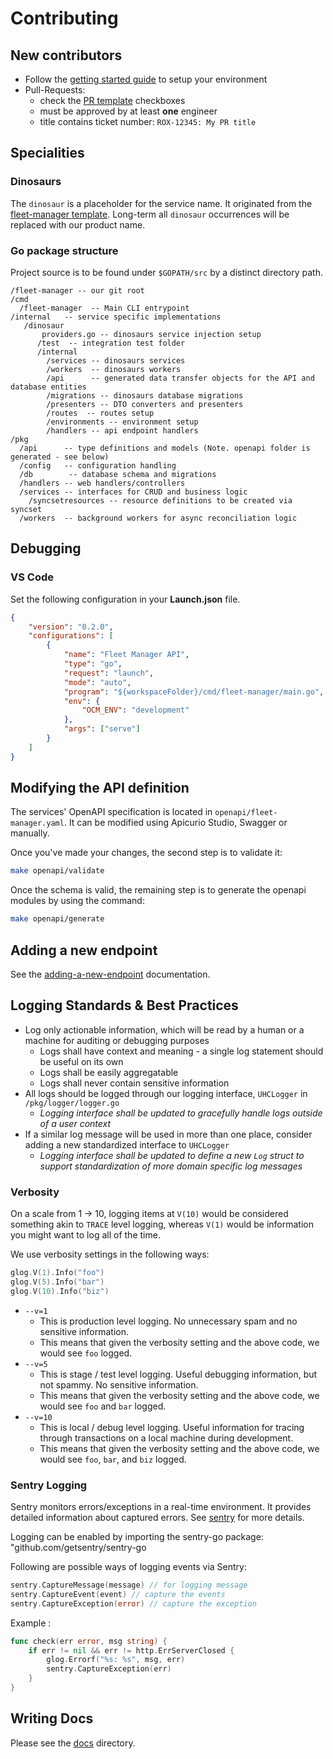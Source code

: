 # Contributing

## New contributors

 - Follow the [getting started guide](https://github.com/stackrox/acs-fleet-manager#getting-started) to setup your environment
 - Pull-Requests:
   - check the [PR template](https://github.com/stackrox/acs-fleet-manager/blob/main/.github/pull_request_template.md) checkboxes
   - must be approved by at least **one** engineer
   - title contains ticket number: `ROX-12345: My PR title`

## Specialities

### Dinosaurs

The `dinosaur` is a placeholder for the service name. It originated from the [fleet-manager template](https://github.com/bf2fc6cc711aee1a0c2a/ffm-fleet-manager-go-template).
Long-term all `dinosaur` occurrences will be replaced with our product name.

### Go package structure

Project source is to be found under `$GOPATH/src` by a distinct directory path.
```plain
/fleet-manager -- our git root
/cmd
  /fleet-manager  -- Main CLI entrypoint
/internal   -- service specific implementations
   /dinosaur
       providers.go -- dinosaurs service injection setup
      /test  -- integration test folder
      /internal
        /services -- dinosaurs services
        /workers  -- dinosaurs workers
        /api      -- generated data transfer objects for the API and database entities
        /migrations -- dinosaurs database migrations
        /presenters -- DTO converters and presenters
        /routes  -- routes setup
        /environments -- environment setup
        /handlers -- api endpoint handlers
/pkg
  /api      -- type definitions and models (Note. openapi folder is generated - see below)
  /config   -- configuration handling
  /db  		 -- database schema and migrations
  /handlers -- web handlers/controllers
  /services -- interfaces for CRUD and business logic
    /syncsetresources -- resource definitions to be created via syncset
  /workers  -- background workers for async reconciliation logic

```

## Debugging

### VS Code
Set the following configuration in your **Launch.json** file.
```json
{
    "version": "0.2.0",
    "configurations": [
        {
            "name": "Fleet Manager API",
            "type": "go",
            "request": "launch",
            "mode": "auto",
            "program": "${workspaceFolder}/cmd/fleet-manager/main.go",
            "env": {
                "OCM_ENV": "development"
            },
            "args": ["serve"]
        }
    ]
}
```

## Modifying the API definition

The services' OpenAPI specification is located in `openapi/fleet-manager.yaml`. It can be modified using Apicurio Studio, Swagger or manually.

Once you've made your changes, the second step is to validate it:

```sh
make openapi/validate
```

Once the schema is valid, the remaining step is to generate the openapi modules by using the command:

```sh
make openapi/generate
```

## Adding a new endpoint
See the [adding-a-new-endpoint](./docs/development/adding-a-new-endpoint.md) documentation.

## Logging Standards & Best Practices
  * Log only actionable information, which will be read by a human or a machine for auditing or debugging purposes
    * Logs shall have context and meaning - a single log statement should be useful on its own
    * Logs shall be easily aggregatable
    * Logs shall never contain sensitive information
  * All logs should be logged through our logging interface, `UHCLogger` in `/pkg/logger/logger.go`
    * *Logging interface shall be updated to gracefully handle logs outside of a user context*
  * If a similar log message will be used in more than one place, consider adding a new standardized interface to `UHCLogger`
    * *Logging interface shall be updated to define a new `Log` struct to support standardization of more domain specific log messages*

### Verbosity
On a scale from 1 -> 10, logging items at `V(10)` would be considered something akin to `TRACE` level logging,
whereas `V(1)` would be information you might want to log all of the time.

We use verbosity settings in the following ways:
```go
glog.V(1).Info("foo")
glog.V(5).Info("bar")
glog.V(10).Info("biz")
```
* `--v=1`
  * This is production level logging. No unnecessary spam and no sensitive information.
  * This means that given the verbosity setting and the above code, we would see `foo` logged.
* `--v=5`
  * This is stage / test level logging. Useful debugging information, but not spammy. No sensitive information.
  * This means that given the verbosity setting and the above code, we would see `foo` and `bar` logged.
* `--v=10`
  * This is local / debug level logging. Useful information for tracing through transactions on a local machine during development.
  * This means that given the verbosity setting and the above code, we would see `foo`, `bar`, and `biz` logged.

### Sentry Logging
Sentry monitors errors/exceptions in a real-time environment. It provides detailed information about captured errors. See [sentry](https://sentry.io/welcome/) for more details.

Logging can be enabled by importing the sentry-go package: "github.com/getsentry/sentry-go

Following are possible ways of logging events via Sentry:

```go
sentry.CaptureMessage(message) // for logging message
sentry.CaptureEvent(event) // capture the events
sentry.CaptureException(error) // capture the exception
```
Example :
```go
func check(err error, msg string) {
	if err != nil && err != http.ErrServerClosed {
		glog.Errorf("%s: %s", msg, err)
		sentry.CaptureException(err)
	}
}
```

## Writing Docs

Please see the [docs](./docs) directory.
